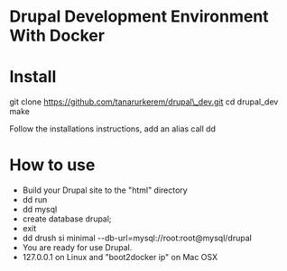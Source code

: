 Drupal Development Environment With Docker
==========================================

Install
=======

git clone https://github.com/tanarurkerem/drupal\_dev.git
cd drupal\_dev
make

Follow the installations instructions, add an alias call dd

How to use
==========

* Build your Drupal site to the "html" directory
* dd run
* dd mysql
* create database drupal;
* exit
* dd drush si minimal --db-url=mysql://root:root@mysql/drupal
* You are ready for use Drupal.
* 127.0.0.1 on Linux and "boot2docker ip" on Mac OSX

